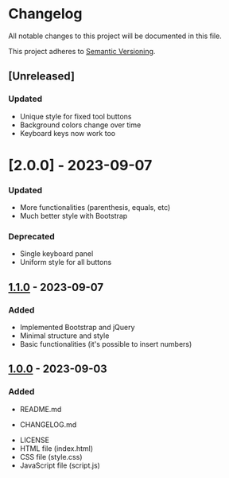 # Changelog

All notable changes to this project will be documented in this file.

This project adheres to [Semantic Versioning](https://semver.org/spec/v2.0.0.html).

## [Unreleased]

### Updated

- Unique style for fixed tool buttons
- Background colors change over time
- Keyboard keys now work too

# [2.0.0] - 2023-09-07

### Updated

- More functionalities (parenthesis, equals, etc)
- Much better style with Bootstrap

### Deprecated

- Single keyboard panel
- Uniform style for all buttons

## [1.1.0](https://github.com/sobraljvss/calculator-program/compare/64f4e5d...d4682eb567a6cf104408273fd01aa974a08fbc07) - 2023-09-07

### Added

- Implemented Bootstrap and jQuery
- Minimal structure and style
- Basic functionalities (it's possible to insert numbers)

## [1.0.0](https://github.com/sobraljvss/calculator-program/commit/64f4e5dd0291cfb9b8cb7b3713843b3886d7f406) - 2023-09-03

### Added

- <p>README.md</p>
- <p>CHANGELOG.md</p>
- LICENSE
- HTML file (index.html)
- CSS file (style.css)
- JavaScript file (script.js)